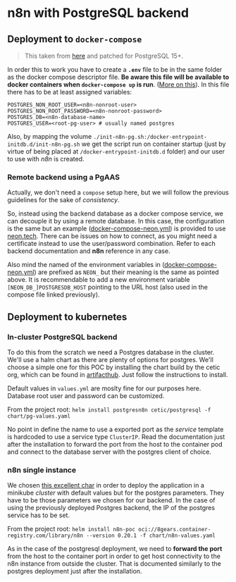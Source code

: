 # n8n with PostgreSQL backend

## Deployment to `docker-compose`
> This taken from [here](https://github.com/n8n-io/n8n/tree/master/docker/compose/withPostgres) and patched for PostgreSQL 15+.

In order this to work you have to create a **`.env`** file to be in the same folder as the docker compose descriptor file. **Be aware this file will be available to docker containers when `docker-compose up` is run**. ([More on this](https://docs.docker.com/compose/environment-variables/set-environment-variables/)). In this file there has to be at least assigned variables:
```
POSTGRES_NON_ROOT_USER=<n8n-nonroot-user>
POSTGRES_NON_ROOT_PASSWORD=<n8n-nonroot-password>
POSTGRES_DB=<n8n-database-name>
POSTGRES_USER=<root-pg-user> # usually named postgres
```

Also, by mapping the volume `./init-n8n-pg.sh:/docker-entrypoint-initdb.d/init-n8n-pg.sh` we get the script run on container startup (just by virtue of being placed at `/docker-entrypoint-initdb.d` folder) and our user to use with _n8n_ is created.

### Remote backend using a PgAAS

Actually, we don't need a `compose` setup here, but we will follow the previous guidelines for the sake of _consistency_. 

So, instead using the backend database as a docker compose service, we can decouple it by using a remote database. In this case, the configuration is the same but an example ([docker-compose-neon.yml](./docker-compose-neon.yml)) is provided to use [neon.tech](https://neon.tech). There can be issues on how to connect, as you might need a certificate instead to use the user/password combination. Refer to each backend documentation and **n8n** reference in any case.

Also mind the named of the environment variables in ([docker-compose-neon.yml](./docker-compose-neon.yml)) are prefixed as `NEON_` but their meaning is the same as pointed above. It is recommendable to add a new environment variable `[NEON_DB_]POSTGRESDB_HOST` pointing to the URL host (also used in the compose file linked previously).

## Deployment to kubernetes

### In-cluster PostgreSQL backend

To do this from the scratch we need a Postgres database in the cluster. We'll use a halm chart as there are plenty of options for postgres. We'll choose a simple one for this POC by installing the chart build by the cetic org, which can be found in [artifacthub](https://artifacthub.io/packages/helm/cetic/postgresql). Just follow the instructions to install.

Default values in `values.yml` are moslty fine for our purposes here. Database root user and password can be customized.

From the project root:
`helm install postgresn8n cetic/postgresql -f chart/pg-values.yaml`

No point in define the name to use a exported port as the _service_ template is hardcoded to use a service type `ClusterIP`. Read the documentation just after the installation to forward the port from the host to the container pod and connect to the database server with the postgres client of choice.

### n8n single instance

We chosen [this excellent char](https://artifacthub.io/packages/helm/open-8gears/n8n) in order to deploy the application in a minikube _cluster_ with default values but for the postgres parameters. They have to be those parameters we chosen for our backend. In the case of using the previously deployed Postgres backend, the IP of the postgres service has to be set.

From the project root:
`helm install n8n-poc oci://8gears.container-registry.com/library/n8n --version 0.20.1 -f chart/n8n-values.yaml`

As in the case of the postgresql deployment, we need to **forward the port** from the host to the container port in order to get host connectivity to the n8n instance from outside the cluster. That is documented similarly to the postgres deployment just after the installation.


